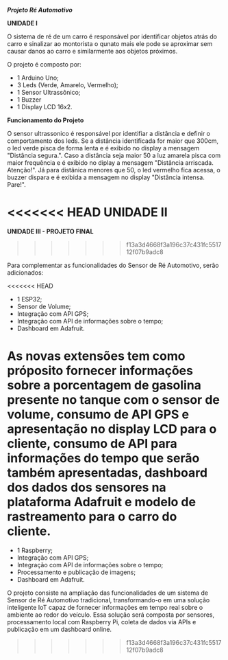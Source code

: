 ***Projeto Ré Automotivo***

**UNIDADE I**  


O sistema de ré de um carro é responsável por identificar objetos atrás do carro e sinalizar ao montorista o qunato mais ele pode se aproximar sem causar danos ao carro e similarmente aos objetos próximos.

O projeto é composto por:
- 1 Arduino Uno;
- 3 Leds (Verde, Amarelo, Vermelho);
- 1 Sensor Ultrassônico;
- 1 Buzzer
- 1 Display LCD 16x2.

**Funcionamento do Projeto**  

O sensor ultrassonico é responsável por identifiar a distância e definir o comportamento dos leds. Se a distância identificada for maior que 300cm, o led verde pisca de forma lenta e é exibido no display a mensagem "Distância segura.". Caso a distância seja maior 50 a luz amarela pisca com maior frequência e é exibido no diplay a mensagem "Distância arriscada. Atenção!". Já para distânica menores que 50, o led vermelho fica acessa, o buzzer dispara e é exibida a mensagem no display "Distância intensa. Pare!".

<<<<<<< HEAD
**UNIDADE II**  
=======
**UNIDADE III - PROJETO FINAL**  
>>>>>>> f13a3d4668f3a196c37c431fc551712f07b9adc8


Para complementar as funcionalidades do Sensor de Ré Automotivo, serão adicionados:

<<<<<<< HEAD
- 1 ESP32;
- Sensor de Volume;
- Integração com API GPS;
- Integração com API de informações sobre o tempo;
- Dashboard em Adafruit.

As novas extensões tem como próposito fornecer informações sobre a porcentagem de gasolina presente no tanque com o sensor de volume, consumo de API GPS e apresentação no display LCD para o cliente, consumo de API para informações do tempo que serão também apresentadas, dashboard dos dados dos sensores na plataforma Adafruit e modelo de rastreamento para o carro do cliente.
=======
- 1 Raspberry;
- Integração com API GPS;
- Integração com API de informações sobre o tempo;
- Processamento e publicação de imagens;
- Dashboard em Adafruit.

O projeto consiste na ampliação das funcionalidades de um sistema de Sensor de Ré Automotivo tradicional, transformando-o em uma solução inteligente IoT capaz de fornecer informações em tempo real sobre o ambiente ao redor do veículo. Essa solução será composta por sensores, processamento local com Raspberry Pi, coleta de dados via APIs e publicação em um dashboard online.
>>>>>>> f13a3d4668f3a196c37c431fc551712f07b9adc8
